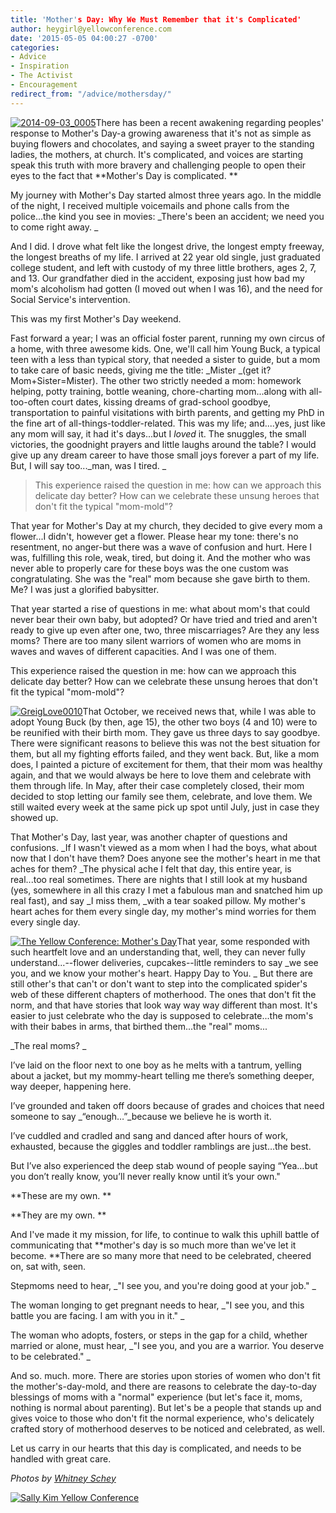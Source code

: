 ```yaml
---
title: 'Mother's Day: Why We Must Remember that it's Complicated'
author: heygirl@yellowconference.com
date: '2015-05-05 04:00:27 -0700'
categories:
- Advice
- Inspiration
- The Activist
- Encouragement
redirect_from: "/advice/mothersday/"
---
```


[![2014-09-03_0005](http://yellowconference.com/wp-content/uploads/2015/04/2014-09-03_0005.jpg)](http://yellowconference.com/wp-content/uploads/2015/04/2014-09-03_0005.jpg)There has been a recent awakening regarding peoples' response to Mother's Day-a growing awareness that it's not as simple as buying flowers and chocolates, and saying a sweet prayer to the standing ladies, the mothers, at church. It's complicated, and voices are starting speak this truth with more bravery and challenging people to open their eyes to the fact that **Mother's Day is complicated. **

My journey with Mother's Day started almost three years ago. In the middle of the night, I received multiple voicemails and phone calls from the police...the kind you see in movies: _There's been an accident; we need you to come right away. _

And I did. I drove what felt like the longest drive, the longest empty freeway, the longest breaths of my life. I arrived at 22 year old single, just graduated college student, and left with custody of my three little brothers, ages 2, 7, and 13\. Our grandfather died in the accident, exposing just how bad my mom's alcoholism had gotten (I moved out when I was 16), and the need for Social Service's intervention.

This was my first Mother's Day weekend.

Fast forward a year; I was an official foster parent, running my own circus of a home, with three awesome kids. One, we'll call him Young Buck, a typical teen with a less than typical story, that needed a sister to guide, but a mom to take care of basic needs, giving me the title: _Mister _(get it? Mom+Sister=Mister). The other two strictly needed a mom: homework helping, potty training, bottle weaning, chore-charting mom...along with all-too-often court dates, kissing dreams of grad-school goodbye, transportation to painful visitations with birth parents, and getting my PhD in the fine art of all-things-toddler-related. This was my life; and....yes, just like any mom will say, it had it's days...but I _loved_ it. The snuggles, the small victories, the goodnight prayers and little laughs around the table? I would give up any dream career to have those small joys forever a part of my life. But, I will say too..._man, was I tired. _

> This experience raised the question in me: how can we approach this delicate day better? How can we celebrate these unsung heroes that don't fit the typical "mom-mold"?

That year for Mother's Day at my church, they decided to give every mom a flower...I didn't, however get a flower. Please hear my tone: there's no resentment, no anger-but there was a wave of confusion and hurt. Here I was, fulfilling this role, weak, tired, but doing it. And the mother who was never able to properly care for these boys was the one custom was congratulating. She was the "real" mom because she gave birth to them. Me? I was just a glorified babysitter.

That year started a rise of questions in me: what about mom's that could never bear their own baby, but adopted? Or have tried and tried and aren't ready to give up even after one, two, three miscarriages? Are they any less moms? There are too many silent warriors of women who are moms in waves and waves of different capacities. And I was one of them.

This experience raised the question in me: how can we approach this delicate day better? How can we celebrate these unsung heroes that don't fit the typical "mom-mold"?

[![GreigLove0010](http://yellowconference.com/wp-content/uploads/2015/04/GreigLove0010.jpg)](http://yellowconference.com/wp-content/uploads/2015/04/GreigLove0010.jpg)That October, we received news that, while I was able to adopt Young Buck (by then, age 15), the other two boys (4 and 10) were to be reunified with their birth mom. They gave us three days to say goodbye. There were significant reasons to believe this was not the best situation for them, but all my fighting efforts failed, and they went back. But, like a mom does, I painted a picture of excitement for them, that their mom was healthy again, and that we would always be here to love them and celebrate with them through life. In May, after their case completely closed, their mom decided to stop letting our family see them, celebrate, and love them. We still waited every week at the same pick up spot until July, just in case they showed up.

That Mother's Day, last year, was another chapter of questions and confusions. _If I wasn't viewed as a mom when I had the boys, what about now that I don't have them? Does anyone see the mother's heart in me that aches for them? _The physical ache I felt that day, this entire year, is real...too real sometimes. There are nights that I still look at my husband (yes, somewhere in all this crazy I met a fabulous man and snatched him up real fast), and say _I miss them, _with a tear soaked pillow. My mother's heart aches for them every single day, my mother's mind worries for them every single day.

[![The Yellow Conference: Mother's Day ](http://yellowconference.com/wp-content/uploads/2015/04/2014-09-03_0010.jpg)](http://yellowconference.com/wp-content/uploads/2015/04/2014-09-03_0010.jpg)That year, some responded with such heartfelt love and an understanding that, well, they can never fully understand...--flower deliveries, cupcakes--little reminders to say _we see you, and we know your mother's heart. Happy Day to You. _ But there are still other's that can't or don't want to step into the complicated spider's web of these different chapters of motherhood. The ones that don't fit the norm, and that have stories that look way way way different than most. It's easier to just celebrate who the day is supposed to celebrate...the mom's with their babes in arms, that birthed them...the "real" moms...

_The real moms? _

I’ve laid on the floor next to one boy as he melts with a tantrum, yelling about a jacket, but my mommy-heart telling me there’s something deeper, way deeper, happening here.

I’ve grounded and taken off doors because of grades and choices that need someone to say _“enough…”_because we believe he is worth it.

I’ve cuddled and cradled and sang and danced after hours of work, exhausted, because the giggles and toddler ramblings are just…the best.

But I’ve also experienced the deep stab wound of people saying “Yea…but you don’t really know, you’ll never really know until it’s your own."

**These are my own. **

**They are my own. **

And I've made it my mission, for life, to continue to walk this uphill battle of communicating that **mother's day is so much more than we've let it become. **There are so many more that need to be celebrated, cheered on, sat with, seen.

Stepmoms need to hear, _"I see you, and you're doing good at your job." _

The woman longing to get pregnant needs to hear, _"I see you, and this battle you are facing. I am with you in it." _

The woman who adopts, fosters, or steps in the gap for a child, whether married or alone, must hear, _"I see you, and you are a warrior. You deserve to be celebrated." _

And so. much. more. There are stories upon stories of women who don't fit the mother's-day-mold, and there are reasons to celebrate the day-to-day blessings of moms with a "normal" experience (but let's face it, moms, nothing is normal about parenting). But let's be a people that stands up and gives voice to those who don't fit the normal experience, who's delicately crafted story of motherhood deserves to be noticed and celebrated, as well.

Let us carry in our hearts that this day is complicated, and needs to be handled with great care.

_Photos by [Whitney Schey](http://whitneydarling.com/)_

[![Sally Kim Yellow Conference](http://yellowconference.com/wp-content/uploads/2015/02/skimbio1.jpg)](http://lettersfromamister.tumblr.com/)
